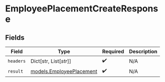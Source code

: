 # EmployeePlacementCreateResponse


## Fields

| Field                                                      | Type                                                       | Required                                                   | Description                                                |
| ---------------------------------------------------------- | ---------------------------------------------------------- | ---------------------------------------------------------- | ---------------------------------------------------------- |
| `headers`                                                  | Dict[str, List[*str*]]                                     | :heavy_check_mark:                                         | N/A                                                        |
| `result`                                                   | [models.EmployeePlacement](../models/employeeplacement.md) | :heavy_check_mark:                                         | N/A                                                        |